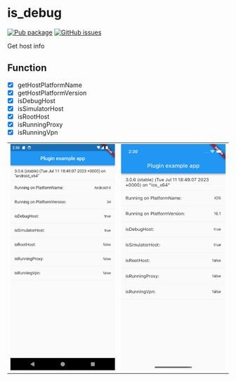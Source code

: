 # is_debug

[![Pub package](https://img.shields.io/pub/v/is_debug.svg)](https://pub.dartlang.org/packages/is_debug) [![GitHub issues](https://img.shields.io/github/issues/jawa0919/is_debug)](https://github.com/jawa0919/is_debug/issues)

Get host info

## Function

- [x] getHostPlatformName
- [x] getHostPlatformVersion
- [x] isDebugHost
- [x] isSimulatorHost
- [x] isRootHost
- [x] isRunningProxy
- [x] isRunningVpn

|                            |                            |
| :------------------------: | :------------------------: |
| ![and](./docs/img/and.png) | ![ios](./docs/img/ios.png) |
